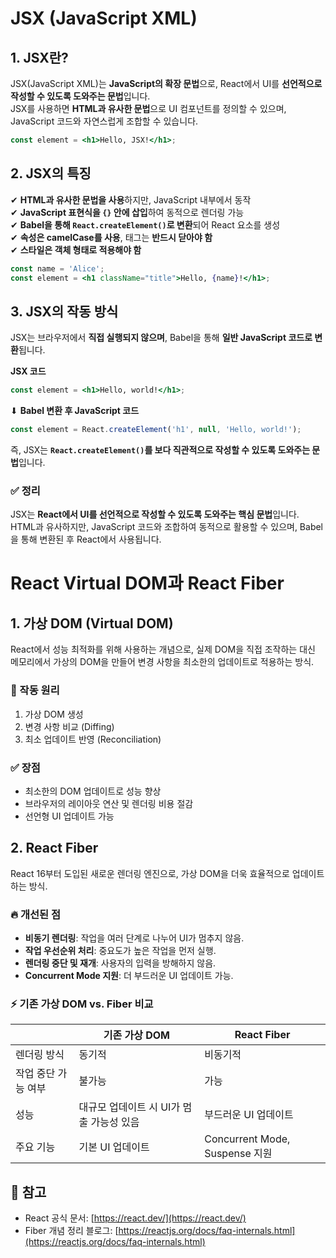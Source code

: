 # **JSX (JavaScript XML)**

## **1. JSX란?**

JSX(JavaScript XML)는 **JavaScript의 확장 문법**으로, React에서 UI를 **선언적으로 작성할 수 있도록 도와주는 문법**입니다.  
JSX를 사용하면 **HTML과 유사한 문법**으로 UI 컴포넌트를 정의할 수 있으며, JavaScript 코드와 자연스럽게 조합할 수 있습니다.

```jsx
const element = <h1>Hello, JSX!</h1>;
```

## **2. JSX의 특징**

✔ **HTML과 유사한 문법을 사용**하지만, JavaScript 내부에서 동작  
✔ **JavaScript 표현식을 `{}` 안에 삽입**하여 동적으로 렌더링 가능  
✔ **Babel을 통해 `React.createElement()`로 변환**되어 React 요소를 생성  
✔ **속성은 camelCase를 사용**, 태그는 **반드시 닫아야 함**  
✔ **스타일은 객체 형태로 적용해야 함**

```jsx
const name = 'Alice';
const element = <h1 className="title">Hello, {name}!</h1>;
```

## **3. JSX의 작동 방식**

JSX는 브라우저에서 **직접 실행되지 않으며**, Babel을 통해 **일반 JavaScript 코드로 변환**됩니다.

**JSX 코드**

```jsx
const element = <h1>Hello, world!</h1>;
```

⬇ **Babel 변환 후 JavaScript 코드**

```js
const element = React.createElement('h1', null, 'Hello, world!');
```

즉, JSX는 **`React.createElement()`를 보다 직관적으로 작성할 수 있도록 도와주는 문법**입니다.

### **✅ 정리**

JSX는 **React에서 UI를 선언적으로 작성할 수 있도록 도와주는 핵심 문법**입니다.  
HTML과 유사하지만, JavaScript 코드와 조합하여 동적으로 활용할 수 있으며, Babel을 통해 변환된 후 React에서 사용됩니다.

# React Virtual DOM과 React Fiber

## 1. 가상 DOM (Virtual DOM)

React에서 성능 최적화를 위해 사용하는 개념으로, 실제 DOM을 직접 조작하는 대신 메모리에서 가상의 DOM을 만들어 변경 사항을 최소한의 업데이트로 적용하는 방식.

### 🚀 작동 원리

1. 가상 DOM 생성
2. 변경 사항 비교 (Diffing)
3. 최소 업데이트 반영 (Reconciliation)

### ✅ 장점

- 최소한의 DOM 업데이트로 성능 향상
- 브라우저의 레이아웃 연산 및 렌더링 비용 절감
- 선언형 UI 업데이트 가능

## 2. React Fiber

React 16부터 도입된 새로운 렌더링 엔진으로, 가상 DOM을 더욱 효율적으로 업데이트하는 방식.

### 🔥 개선된 점

- **비동기 렌더링**: 작업을 여러 단계로 나누어 UI가 멈추지 않음.
- **작업 우선순위 처리**: 중요도가 높은 작업을 먼저 실행.
- **렌더링 중단 및 재개**: 사용자의 입력을 방해하지 않음.
- **Concurrent Mode 지원**: 더 부드러운 UI 업데이트 가능.

### ⚡ 기존 가상 DOM vs. Fiber 비교

|                     | 기존 가상 DOM                            | React Fiber                    |
| ------------------- | ---------------------------------------- | ------------------------------ |
| 렌더링 방식         | 동기적                                   | 비동기적                       |
| 작업 중단 가능 여부 | 불가능                                   | 가능                           |
| 성능                | 대규모 업데이트 시 UI가 멈출 가능성 있음 | 부드러운 UI 업데이트           |
| 주요 기능           | 기본 UI 업데이트                         | Concurrent Mode, Suspense 지원 |

## 📌 참고

- React 공식 문서: [https://react.dev/](https://react.dev/)
- Fiber 개념 정리 블로그: [https://reactjs.org/docs/faq-internals.html](https://reactjs.org/docs/faq-internals.html)
